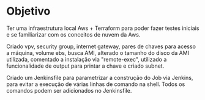 # Objetivo
Ter uma infraestrutura local Aws + Terraform para poder fazer testes iniciais e se familiarizar com os conceitos de nuvem da Aws.

Criado vpv, security group, internet gateway, pares de chaves para acesso a máquina, volume ebs, busca AMI, alterado o tamanho do disco da AMI utilizada, comentado a instalação via "remote-exec", utilizado a funcionalidade de output para printar a chave e criado subnet.

Criado um Jenkinsfile para parametrizar a construção do Job via Jenkins, para evitar a execução de várias linhas de comando na shell. Todos os comandos podem ser adicionados no Jenkinsfile.
